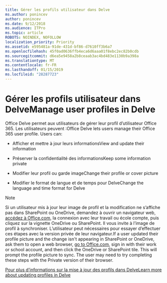 ```yaml
---
title: Gérer les profils utilisateur dans Delve
ms.author: ponincev
author: ponincev
ms.date: 9/12/2018
ms.audience: ITPro
ms.topic: article
ROBOTS: NOINDEX, NOFOLLOW
localization_priority: Priority
ms.assetid: e595481a-91de-431d-bf86-d7610ff3b6a7
ms.openlocfilehash: 45f0ad0636ffb4eca6d6aaa01f8ebc2ec82b0cdb
ms.sourcegitcommit: d6ea5e9458a2b8ceaab3ac4bd483e1130b9a398a
ms.translationtype: MT
ms.contentlocale: fr-FR
ms.lasthandoff: 01/15/2019
ms.locfileid: "28287723"
---
```

# <a name="manage-user-profiles-in-delve"></a><span data-ttu-id="ce8c6-102">Gérer les profils utilisateur dans Delve</span><span class="sxs-lookup"><span data-stu-id="ce8c6-102">Manage user profiles in Delve</span></span>

<span data-ttu-id="ce8c6-p101">Office Delve permet aux utilisateurs de gérer leur profil d’utilisateur Office 365. Les utilisateurs peuvent :</span><span class="sxs-lookup"><span data-stu-id="ce8c6-p101">Office Delve lets users manage their Office 365 user profile. Users can:</span></span>
  
- <span data-ttu-id="ce8c6-105">Afficher et mettre à jour leurs informations</span><span class="sxs-lookup"><span data-stu-id="ce8c6-105">View and update their information</span></span>
    
- <span data-ttu-id="ce8c6-106">Préserver la confidentialité des informations</span><span class="sxs-lookup"><span data-stu-id="ce8c6-106">Keep some information private</span></span>
    
- <span data-ttu-id="ce8c6-107">Modifier leur profil ou garde image</span><span class="sxs-lookup"><span data-stu-id="ce8c6-107">Change their profile or cover picture</span></span>
    
- <span data-ttu-id="ce8c6-108">Modifier le format de langue et de temps pour Delve</span><span class="sxs-lookup"><span data-stu-id="ce8c6-108">Change the language and time format for Delve</span></span>
    
> [!NOTE]
> <span data-ttu-id="ce8c6-p102">Si un utilisateur mis à jour leur image de profil et la modification ne s’affiche pas dans SharePoint ou OneDrive, demandez à ouvrir un navigateur web, [accédez à Office.com](https://www.office.com), la connexion avec leur travail ou école compte, puis cliquez sur la vignette OneDrive ou SharePoint. Il vous invite à l’image de profil à synchroniser. L’utilisateur peut nécessaires pour essayer d’effectuer ces étapes avec la version privée de leur navigateur.</span><span class="sxs-lookup"><span data-stu-id="ce8c6-p102">If a user updated their profile picture and the change isn't appearing in SharePoint or OneDrive, ask them to open a web browser, [go to Office.com](https://www.office.com), sign in with their work or school account, and then click the OneDrive or SharePoint tile. This will prompt the profile picture to sync. The user may need to try completing these steps with the Private version of their browser.</span></span> 
  
[<span data-ttu-id="ce8c6-111">Pour plus d’informations sur la mise à jour des profils dans Delve</span><span class="sxs-lookup"><span data-stu-id="ce8c6-111">Learn more about updating profiles in Delve</span></span>](https://go.microsoft.com/fwlink/?linkid=735070)
  


